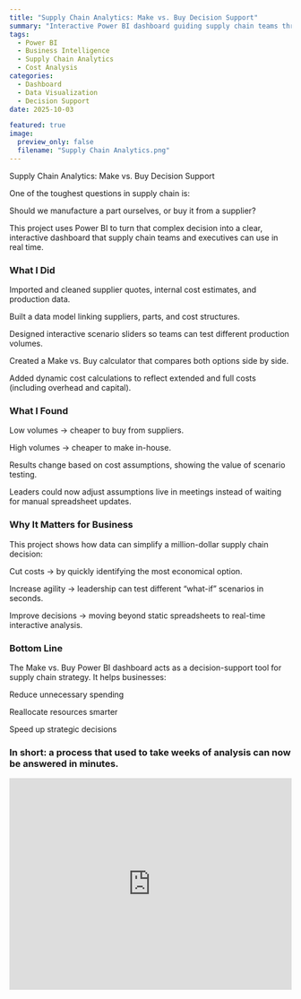 ```yaml
---
title: "Supply Chain Analytics: Make vs. Buy Decision Support"
summary: "Interactive Power BI dashboard guiding supply chain teams through make-or-buy decisions with cost modeling, scenario analysis, and yield-adjusted supplier comparisons."
tags:
  - Power BI
  - Business Intelligence
  - Supply Chain Analytics
  - Cost Analysis
categories:
  - Dashboard
  - Data Visualization
  - Decision Support
date: 2025-10-03

featured: true
image:
  preview_only: false
  filename: "Supply Chain Analytics.png"
---
```

Supply Chain Analytics: Make vs. Buy Decision Support

One of the toughest questions in supply chain is:

Should we manufacture a part ourselves, or buy it from a supplier?

This project uses Power BI to turn that complex decision into a clear, interactive dashboard that supply chain teams and executives can use in real time.

### What I Did

Imported and cleaned supplier quotes, internal cost estimates, and production data.

Built a data model linking suppliers, parts, and cost structures.

Designed interactive scenario sliders so teams can test different production volumes.

Created a Make vs. Buy calculator that compares both options side by side.

Added dynamic cost calculations to reflect extended and full costs (including overhead and capital).

### What I Found

Low volumes → cheaper to buy from suppliers.

High volumes → cheaper to make in-house.

Results change based on cost assumptions, showing the value of scenario testing.

Leaders could now adjust assumptions live in meetings instead of waiting for manual spreadsheet updates.

### Why It Matters for Business

This project shows how data can simplify a million-dollar supply chain decision:

Cut costs → by quickly identifying the most economical option.

Increase agility → leadership can test different “what-if” scenarios in seconds.

Improve decisions → moving beyond static spreadsheets to real-time interactive analysis.

### Bottom Line

The Make vs. Buy Power BI dashboard acts as a decision-support tool for supply chain strategy.
It helps businesses:

Reduce unnecessary spending

Reallocate resources smarter

Speed up strategic decisions

### In short: a process that used to take weeks of analysis can now be answered in minutes.

<div style="position: relative; width: 100%; padding-bottom: 75%; height: 0; overflow: hidden;">
  <iframe 
    title="Supply Chain Analytics – Make vs. Buy Decision" 
    src="https://app.powerbi.com/reportEmbed?reportId=a83bddae-727f-4e0b-bc25-b563e40789c7&autoAuth=true&ctid=fa0210ca-1c63-4b1e-a68e-3043590928c2" 
    frameborder="0" 
    allowFullScreen="true"
    style="position: absolute; top: 0; left: 0; width: 100%; height: 100%;">
  </iframe>
</div>
